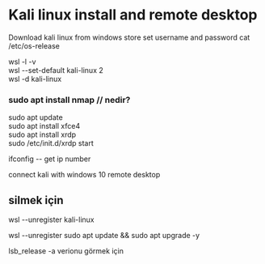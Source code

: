 # Kali linux install and remote desktop
Download kali linux from windows store
set username and password
cat /etc/os-release

wsl -l -v  
wsl --set-default kali-linux 2  
wsl -d kali-linux  

### sudo apt install nmap // nedir?

sudo apt update  
sudo apt install xfce4  
sudo apt install xrdp  
sudo /etc/init.d/xrdp start  

ifconfig    -- get ip number  

connect kali with windows 10 remote desktop  

## silmek için
wsl --unregister kali-linux

wsl --unregister
sudo apt update && sudo apt upgrade -y

lsb_release -a  verionu görmek için  
